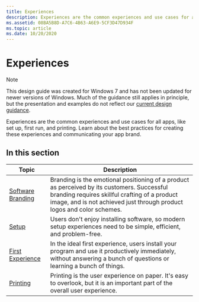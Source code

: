 ```yaml
---
title: Experiences
description: Experiences are the common experiences and use cases for all apps, like set up, first run, and printing. Learn about the best practices for creating these experiences and communicating your app brand.
ms.assetid: 08BA5B8D-A7C6-4B63-A6E9-5CF3D47D934F
ms.topic: article
ms.date: 10/20/2020
---
```


# Experiences

> [!NOTE]
> This design guide was created for Windows 7 and has not been updated for newer versions of Windows. Much of the guidance still applies in principle, but the presentation and examples do not reflect our [current design guidance](https://docs.microsoft.com/en-us/windows/uwp/design/).

Experiences are the common experiences and use cases for all apps, like set up, first run, and printing. Learn about the best practices for creating these experiences and communicating your app brand.

## In this section



| Topic                                                | Description                                                                                                                                                                                                                        |
|------------------------------------------------------|------------------------------------------------------------------------------------------------------------------------------------------------------------------------------------------------------------------------------------|
| [Software Branding](exper-branding.md)<br/>   | Branding is the emotional positioning of a product as perceived by its customers. Successful branding requires skillful crafting of a product image, and is not achieved just through product logos and color schemes. <br/> |
| [Setup](exper-setup.md)<br/>                  | Users don't enjoy installing software, so modern setup experiences need to be simple, efficient, and problem-free. <br/>                                                                                                     |
| [First Experience](exper-first-exper.md)<br/> | In the ideal first experience, users install your program and use it productively immediately, without answering a bunch of questions or learning a bunch of things. <br/>                                                   |
| [Printing](exper-printing.md)<br/>            | Printing is the user experience on paper. It's easy to overlook, but it is an important part of the overall user experience. <br/>                                                                                           |



 

 

 





